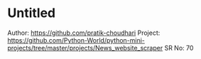 # Untitled

Author: https://github.com/pratik-choudhari
Project: https://github.com/Python-World/python-mini-projects/tree/master/projects/News_website_scraper
SR No: 70